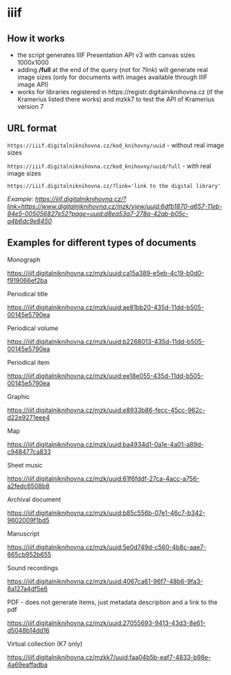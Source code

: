 <h1>iiif</h1>

<h2>How it works</h2>
<ul>
  <li>the script generates IIIF Presentation API v3 with canvas sizes 1000x1000</li>
  <li>adding <b>/full</b> at the end of the query (not for ?link) will generate real image sizes (only for documents with images available through IIIF image API)</li>
  <li>works for libraries registered in https://registr.digitalniknihovna.cz (if the Kramerius listed there works) and mzkk7 to test the API of Kramerius version 7</li>
</ul>

<h2>URL format</h2>

``https://iiif.digitalniknihovna.cz/kod_knihovny/uuid`` - without real image sizes

``https://iiif.digitalniknihovna.cz/kod_knihovny/uuid/full`` - with real image sizes

``https://iiif.digitalniknihovna.cz/?link='link to the digital library'``

<i>Example:
https://iiif.digitalniknihovna.cz/?link=https://www.digitalniknihovna.cz/mzk/view/uuid:6dfb1870-a657-11eb-94e5-005056827e52?page=uuid:d8ea53a7-278a-42ab-b05c-a4b6dc9e8450</i>

<h2>Examples for different types of documents</h2>

Monograph

https://iiif.digitalniknihovna.cz/mzk/uuid:ca15a389-e5eb-4c19-b0d0-f919066ef2ba

Periodical title

https://iiif.digitalniknihovna.cz/mzk/uuid:ae81bb20-435d-11dd-b505-00145e5790ea


Periodical volume

https://iiif.digitalniknihovna.cz/mzk/uuid:b2268013-435d-11dd-b505-00145e5790ea

Periodical item

https://iiif.digitalniknihovna.cz/mzk/uuid:ee18e055-435d-11dd-b505-00145e5790ea

Graphic

https://iiif.digitalniknihovna.cz/mzk/uuid:e8933b86-fecc-45cc-962c-d22e9271eee4

Map

https://iiif.digitalniknihovna.cz/mzk/uuid:ba4934d1-0a1e-4a01-a89d-c948477ca833

Sheet music

https://iiif.digitalniknihovna.cz/mzk/uuid:61f6fddf-27ca-4acc-a756-a2fedc6508b8

Archival document

https://iiif.digitalniknihovna.cz/mzk/uuid:b85c556b-07e1-46c7-b342-9602009f1bd5

Manuscript

https://iiif.digitalniknihovna.cz/mzk/uuid:5e0d749d-c560-4b8c-aae7-665cb952b655

Sound recordings

https://iiif.digitalniknihovna.cz/mzk/uuid:4067ca61-96f7-48b6-9fa3-8a127a4df5e6

PDF - does not generate items, just metadata description and a link to the pdf

https://iiif.digitalniknihovna.cz/mzk/uuid:27055693-9413-43d3-8e61-d5048b14dd16

Virtual collection (K7 only)

https://iiif.digitalniknihovna.cz/mzkk7/uuid:faa04b5b-eaf7-4833-b98e-4a69eaffadba
